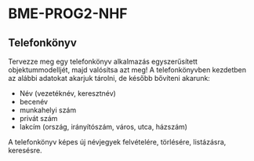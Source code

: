 # BME-PROG2-NHF
## Telefonkönyv

Tervezze meg egy telefonkönyv alkalmazás egyszerűsített objektummodelljét, majd valósítsa azt meg! A telefonkönyvben kezdetben az alábbi adatokat akarjuk tárolni, de később bővíteni akarunk:

*	Név (vezetéknév, keresztnév)
*	becenév
*	munkahelyi szám
*	privát szám
* lakcím (ország, irányítószám, város, utca, házszám)

A telefonkönyv képes új névjegyek felvételére, törlésére, listázásra, keresésre.
